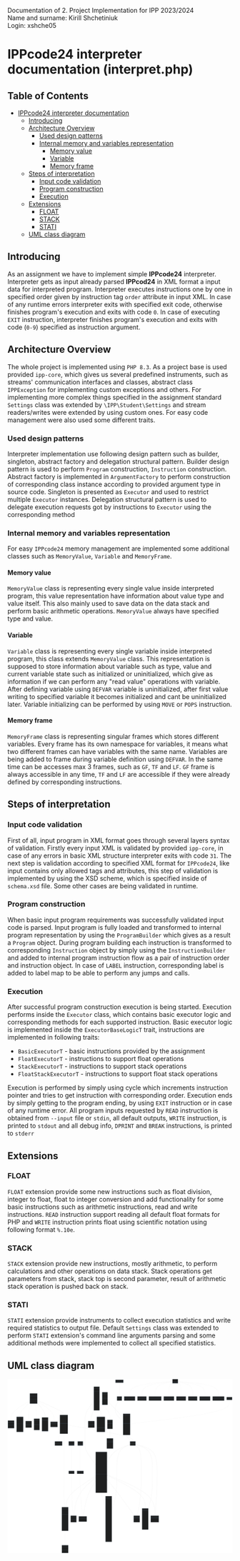 Documentation of 2. Project Implementation for IPP 2023/2024 \
Name and surname: Kirill Shchetiniuk \
Login: xshche05
# IPPcode24 interpreter documentation (interpret.php)
## Table of Contents
- [IPPcode24 interpreter documentation](#IPPcode24-interpreter-documentation)
    - [Introducing](#introducing)
    - [Architecture Overview](#architecture-overview)
        - [Used design patterns](#used-design-patterns)
        - [Internal memory and variables representation](#internal-memory-and-variables-representation)
            - [Memory value](#memory-value)
            - [Variable](#variable)
            - [Memory frame](#memory-frame)
    - [Steps of interpretation](#steps-of-interpretation)
        - [Input code validation](#input-code-validation)
        - [Program construction](#program-construction)
        - [Execution](#execution)
    - [Extensions](#extensions)
        - [FLOAT](#float)
        - [STACK](#stack)
        - [STATI](#stati)
    - [UML class diagram](#uml-class-diagram)

## Introducing
As an assignment we have to implement simple **IPPcode24** interpreter. Interpreter gets as input already parsed **IPPcod24** in XML format a input data for interpreted program. Interpreter executes instructions one by one in specified order given by instruction tag `order` attribute in input XML. In case of any runtime errors interpreter exits with specified exit code, otherwise finishes program's execution and exits with code `0`. In case of executing `EXIT` instruction, interpreter finishes program's execution and exits with code (`0-9`) specified as instruction argument.
## Architecture Overview
The whole project is implemented using `PHP 8.3`. As a project base is used provided `ipp-core`, which gives us several predefined instruments, such as streams' communication interfaces and classes, abstract class `IPPException` for implementing custom exceptions and others. For implementing more complex things specified in the assignment standard `Settings` class was extended by `\IPP\Student\Settings` and stream readers/writes were extended by using custom ones. For easy code management were also used some different traits.
### Used design patterns
Interpreter implementation use following design pattern such as builder, singleton, abstract factory and delegation structural pattern. Builder design pattern is used to perform `Program` construction, `Instruction` construction. Abstract factory is implemented in `ArgumentFactory` to perform construction of corresponding class instance according to provided argument type in source code. Singleton is presented as `Executor`  and used to restrict multiple `Executor` instances. Delegation structural pattern is used to delegate execution requests got by instructions to  `Executor` using the corresponding method
### Internal memory and variables representation
For easy `IPPcode24` memory management are implemented some additional classes such as `MemoryValue`, `Variable` and `MemoryFrame`.
#### Memory value
`MemoryValue` class is representing every single value inside interpreted program, this value representation have information about value type and value itself. This also mainly used to save data on the data stack and perform basic arithmetic operations.  `MemoryValue` always have specified type and value.
#### Variable
`Variable` class is representing every single variable inside interpreted program,  this class extends `MemoryValue` class. This representation is supposed to store information about variable such as type, value and current variable state such as initialized or uninitialized, which give as information if we can perform any "read value" operations with variable. After defining variable using `DEFVAR` variable is uninitialized, after first value writing to specified variable it becomes initialized and cant be uninitialized later. Variable initializing can be performed by using `MOVE` or `POPS` instruction.
#### Memory frame
`MemoryFrame` class is representing singular frames which stores different variables. Every frame has its own namespace for variables, it means what two different frames can have variables with the same name. Variables are being added to frame during variable definition using `DEFVAR`. In the same time can be accesses max  3 frames, such as `GF`, `TF` and `LF`. `GF` frame is always  accessible in any time, `TF` and `LF` are accessible if they were already defined by corresponding instructions.
## Steps of interpretation
### Input code validation
First of all, input program in XML format goes through several layers syntax of validation. Firstly every input XML is validated by provided `ipp-core`, in case of any errors in basic XML structure interpreter exits with code `31`. The next step is validation according to specified XML format for `IPPcode24`, like input contains only allowed tags and attributes, this step of validation is implemented by using the XSD scheme, which is specified inside of `schema.xsd` file. Some other cases are being validated in runtime.
### Program construction
When basic input program requirements was successfully validated input code is parsed. Input program is fully loaded and transformed to internal program representation by using the `ProgramBuilder` which gives as a result a `Program` object. During program building each instruction is transformed to corresponding `Instruction` object by simply using the `InstructionBuilder` and added to internal program instruction flow as a pair of instruction order and instruction object. In case of `LABEL` instruction, corresponding label is added to label map to be able to perform any jumps and calls.
### Execution
After successful program construction execution is being started. Execution performs inside the `Executor` class, which contains basic executor logic and corresponding methods for each supported instruction. Basic executor logic is implemented inside the `ExecutorBaseLogicT` trait, instructions are implemented in following traits:
- `BasicExecutorT` - basic instructions provided by the assignment
- `FloatExecutorT` - instructions to support float operations
- `StackExecutorT` - instructions to support stack operations
- `FloatStackExecutorT` - instructions to support float stack operations

Execution is performed by simply using cycle which increments instruction pointer and tries to get instruction with corresponding order. Execution ends by simply getting to the program ending, by using `EXIT` instruction or in case of any runtime error. All program inputs requested by `READ` instruction is obtained from `--input` file or `stdin`, all default outputs, `WRITE` instruction, is printed to `stdout` and all debug info, `DPRINT` and `BREAK` instructions, is printed to `stderr`
## Extensions
### FLOAT
`FLOAT` extension provide some new instructions such as float division, integer to float, float to integer conversion and add functionality for some basic instructions such as arithmetic instructions, read and write instructions. `READ` instruction support reading all default float formats for PHP and `WRITE` instruction prints float using scientific notation using following format `%.10e`.
### STACK
`STACK` extension provide new instructions, mostly arithmetic, to perform calculations and other operations on data stack. Stack operations get parameters from stack, stack top is second parameter, result of arithmetic stack operation is pushed back on stack.
### STATI
`STATI` extension provide instruments to collect execution statistics and write required statistics to output file. Default `Settings` class was extended to perform `STATI` extension's command line arguments parsing and some additional methods were implemented to collect all specified statistics.
## UML class diagram
![UML class diagram](./UML.svg)